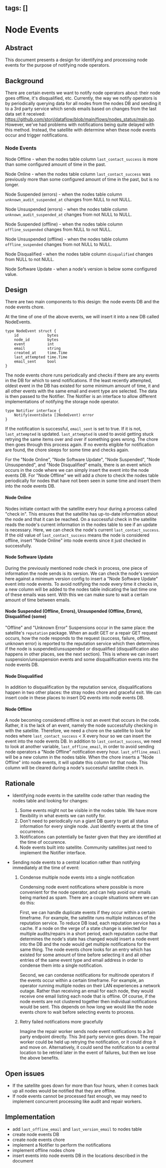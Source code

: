 tags: []
---

# Node Events

## Abstract

This document presents a design for identifying and processing node events for the purpose of notifying node operators. 

## Background

There are certain events we want to notify node operators about: their node goes offline, it's disqualified, etc. Currently, the way we notify operators is by periodically querying data for all nodes from the nodes DB and sending it to a 3rd party service which sends emails based on changes from the last data set it received: https://github.com/storj/dataflow/blob/main/flows/nodes_status/main.go. However, we've had problems with notifications being quite delayed with this method. Instead, the satellite with determine when these node events occur and trigger notifications.

### Node Events

Node Offline
    - when the nodes table column `last_contact_success` is more than some configured amount of time in the past.

Node Online 
    - when the nodes table column `last_contact_success` was previously more than some configured amount of time in the past, but is no longer.

Node Suspended (errors)
    - when the nodes table column `unknown_audit_suspended_at` changes from NULL to not NULL.

Node Unsuspended (errors)
    - when the nodes table column `unknown_audit_suspended_at` changes from not NULL to NULL.

Node Suspended (offline)
    - when the nodes table column `offline_suspended` changes from NULL to not NULL.

Node Unsuspended (offline)
    - when the nodes table column `offline_suspended` changes from not NULL to NULL.

Node Disqualified
    - when the nodes table column `disqualified` changes from NULL to not NULL.

Node Software Update
    - when a node's version is below some configured value.


## Design

There are two main components to this design: the node events DB and the node events chore.

At the time of one of the above events, we will insert it into a new DB called NodeEvents. 

```
type NodeEvent struct {
    id             bytes 
    node_id        bytes
    event          int
    email          string
    created_at     time.Time
    last_attempted time.Time
    email_sent     bool
}
```

The node events chore runs periodically and checks if there are any events in the DB for which to send notifications. If the least recently attempted, oldest event in the DB has existed for some minimum amount of time, it and all other events with the same email and event type are selected. The data is then passed to the Notifier. The Notifier is an interface to allow different implementations of notifying the storage node operator.

```
type Notifier interface {
    Notify(eventsData []NodeEvent) error
}
```

If the notification is successful, `email_sent` is set to true. If it is not, `last_attempted` is updated. `last_attempted` is used to avoid getting stuck retrying the same items over and over if something goes wrong. The chore then goes through this process again. If no events eligible for notification are found, the chore sleeps for some time and checks again.

For the "Node Online", "Node Software Update", "Node Suspended", "Node Unsuspended", and "Node Disqualified" emails, there is an event which occurs in the code where we can simply insert the event into the node events DB. For "Node Offline" we will add a chore to check the nodes table periodically for nodes that have not been seen in some time and insert them into the node events DB.

#### Node Online

Nodes initiate contact with the satellite every hour during a process called "check in". This ensures that the satellite has up-to-date information about the node and that it can be reached. On a successful check in the satellite reads the node's current information in the nodes table to see if an update is necessary. Here, we can check the node's current `last_contact_success`. If the old value of `last_contact_success` means the node is considered offline, insert "Node Online" into node events since it just checked in successfully.

#### Node Software Update

During the previously mentioned node check in process, one piece of information the node sends is its version. We can check the node's version here against a minimum version config to insert a "Node Software Update" event into node events. To avoid notifying the node every time it checks in, a new column will be added to the nodes table indicating the last time one of these emails was sent. With this we can make sure to wait a certain amount of time between emails.
  
#### Node Suspended (Offline, Errors), Unsuspended (Offline, Errors), Disqualified (some)

"Offline" and "Unknown Error" Suspensions occur in the same place: the satellite's `reputation` package. When an audit GET or a repair GET request occurs, how the node responds to the request (success, failure, offline, unknown error) is reported to the reputation service which then determines if the node is suspended/unsuspended or disqualified (disqualification also happens in other places, see the next section). This is where we can insert suspension/unsuspension events and some disqualification events into the node events DB. 

#### Node Disqualified

In addition to disqualification by the reputation service, disqualifications happen in two other places: the stray nodes chore and graceful exit. We can insert code in these places to insert DQ events into node events DB.

#### Node Offline

A node becoming considered offline is not an event that occurs in the code. Rather, it is the lack of an event, namely the node successfully checking in with the satellite. Therefore, we need a chore on the satellite to look for nodes where `last_contact_success` < X every hour so we can insert the event into the node events DB. In addition to `last_contact_success`, we need to look at another variable, `last_offline_email`, in order to avoid sending node operators a "Node Offline" notification every hour. `last_offline_email` will be a new column in the nodes table. When the chore inserts a "Node Offline" into node events, it will update this column for that node. This column will be cleared during a node's successful satellite check in. 

## Rationale

- Identifying node events in the satellite code rather than reading the nodes table and looking for changes:

    1. Some events might not be visible in the nodes table. We have more flexibility in what events we can notify for.
    2. Don't need to periodically run a giant DB query to get all status information for every single node. Just identify events at the time of occurrence.
    3. Notifications can potentially be faster given that they are identified at the time of occurence.
    4. Node events built into satellite. Community satellites just need to implement the Notifier interface.

- Sending node events to a central location rather than notifying immediately at the time of event:

    1. Condense multiple node events into a single notification

        Condensing node event notifications where possible is more convenient for the node operator, and can help avoid our emails being marked as spam. There are a couple situations where we can do this:

        First, we can handle duplicate events if they occur within a certain timeframe. For example, the satellite runs multiple instances of the reputation service. To reduce DB load, each reputation service has a cache. If a node on the verge of a state change is selected for multiple audits/repairs in a short period, each reputation cache that determines the node's state has changed would insert a node event into the DB and the node would get multiple notifications for the same thing. The node events chore looks for an entry which has existed for some amount of time before selecting it and all other entries of the same event type and email address in order to condense them into a single notification.

        Second, we can condense notifications for multinode operators if the events occur within a certain timeframe. For example, an operator running multiple nodes on their LAN experiences a network outage. Rather than receiving an email for each node, they would receive one email listing each node that is offline. Of course, if the node events are not clustered together then individual notifications would be sent. This depends on how long we would like the node events chore to wait before selecting events to process.

    2. Retry failed notifications more gracefully

        Imagine the repair worker sends node event notifications to a 3rd party endpoint directly. This 3rd party service goes down. The repair worker could be held up retrying the notification, or it could drop it and move on. Alternatively, it could send the notification to a central location to be retried later in the event of failures, but then we lose the above benefits.

## Open issues

- If the satellite goes down for more than four hours, when it comes back up all nodes would be notified that they are offline.
- If node events cannot be processed fast enough, we may need to implement concurrent processing like audit and repair workers.

## Implementation

- add `last_offline_email` and `last_version_email` to nodes table
- create node events DB
- create node events chore
- implement a Notifier to perform the notifications
- implement offline nodes chore
- insert events into node events DB in the locations described in the document
